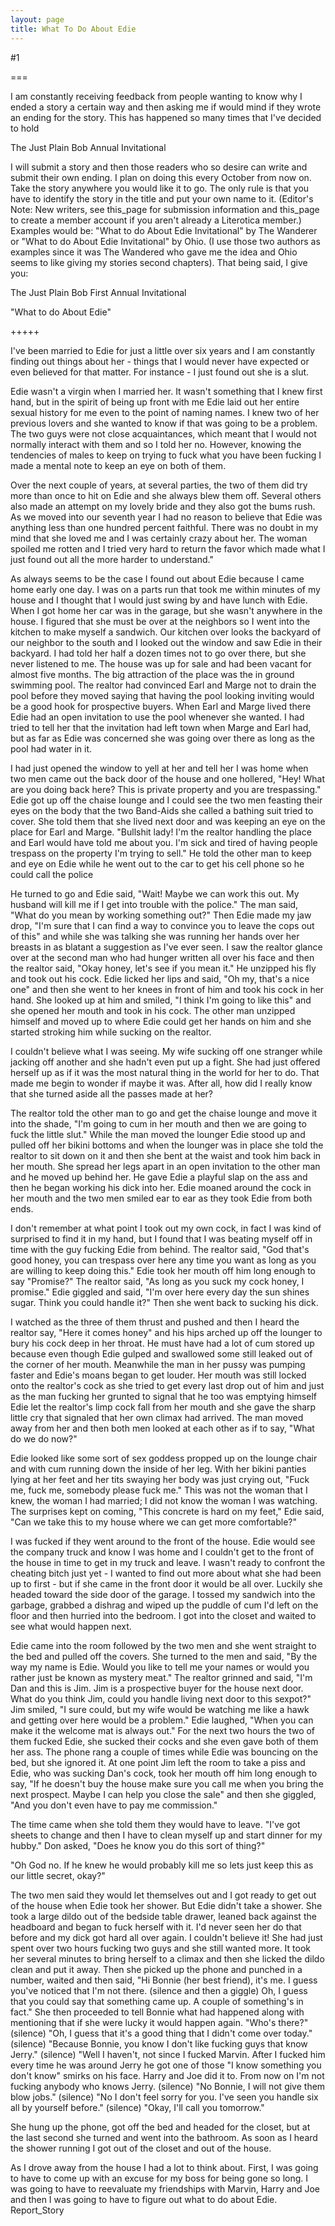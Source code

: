 ```yaml
---
layout: page
title: What To Do About Edie
---
```

#1 

===

I am constantly receiving feedback from people wanting to know why I ended a story a certain way and then asking me if would mind if they wrote an ending for the story. This has happened so many times that I've decided to hold 

The Just Plain Bob Annual Invitational 

I will submit a story and then those readers who so desire can write and submit their own ending. I plan on doing this every October from now on. Take the story anywhere you would like it to go. The only rule is that you have to identify the story in the title and put your own name to it. (Editor's Note: New writers, see this_page for submission information and this_page to create a member account if you aren't already a Literotica member.) Examples would be: "What to do About Edie Invitational" by The Wanderer or "What to do About Edie Invitational" by Ohio. (I use those two authors as examples since it was The Wandered who gave me the idea and Ohio seems to like giving my stories second chapters). That being said, I give you: 

The Just Plain Bob First Annual Invitational 

"What to do About Edie" 

+++++ 

I've been married to Edie for just a little over six years and I am constantly finding out things about her - things that I would never have expected or even believed for that matter. For instance - I just found out she is a slut. 

Edie wasn't a virgin when I married her. It wasn't something that I knew first hand, but in the spirit of being up front with me Edie laid out her entire sexual history for me even to the point of naming names. I knew two of her previous lovers and she wanted to know if that was going to be a problem. The two guys were not close acquaintances, which meant that I would not normally interact with them and so I told her no. However, knowing the tendencies of males to keep on trying to fuck what you have been fucking I made a mental note to keep an eye on both of them. 

Over the next couple of years, at several parties, the two of them did try more than once to hit on Edie and she always blew them off. Several others also made an attempt on my lovely bride and they also got the bums rush. As we moved into our seventh year I had no reason to believe that Edie was anything less than one hundred percent faithful. There was no doubt in my mind that she loved me and I was certainly crazy about her. The woman spoiled me rotten and I tried very hard to return the favor which made what I just found out all the more harder to understand." 

As always seems to be the case I found out about Edie because I came home early one day. I was on a parts run that took me within minutes of my house and I thought that I would just swing by and have lunch with Edie. When I got home her car was in the garage, but she wasn't anywhere in the house. I figured that she must be over at the neighbors so I went into the kitchen to make myself a sandwich. Our kitchen over looks the backyard of our neighbor to the south and I looked out the window and saw Edie in their backyard. I had told her half a dozen times not to go over there, but she never listened to me. The house was up for sale and had been vacant for almost five months. The big attraction of the place was the in ground swimming pool. The realtor had convinced Earl and Marge not to drain the pool before they moved saying that having the pool looking inviting would be a good hook for prospective buyers. When Earl and Marge lived there Edie had an open invitation to use the pool whenever she wanted. I had tried to tell her that the invitation had left town when Marge and Earl had, but as far as Edie was concerned she was going over there as long as the pool had water in it. 

I had just opened the window to yell at her and tell her I was home when two men came out the back door of the house and one hollered, "Hey! What are you doing back here? This is private property and you are trespassing." Edie got up off the chaise lounge and I could see the two men feasting their eyes on the body that the two Band-Aids she called a bathing suit tried to cover. She told them that she lived next door and was keeping an eye on the place for Earl and Marge. "Bullshit lady! I'm the realtor handling the place and Earl would have told me about you. I'm sick and tired of having people trespass on the property I'm trying to sell." He told the other man to keep and eye on Edie while he went out to the car to get his cell phone so he could call the police 

He turned to go and Edie said, "Wait! Maybe we can work this out. My husband will kill me if I get into trouble with the police." The man said, "What do you mean by working something out?" Then Edie made my jaw drop, "I'm sure that I can find a way to convince you to leave the cops out of this" and while she was talking she was running her hands over her breasts in as blatant a suggestion as I've ever seen. I saw the realtor glance over at the second man who had hunger written all over his face and then the realtor said, "Okay honey, let's see if you mean it." He unzipped his fly and took out his cock. Edie licked her lips and said, "Oh my, that's a nice one" and then she went to her knees in front of him and took his cock in her hand. She looked up at him and smiled, "I think I'm going to like this" and she opened her mouth and took in his cock. The other man unzipped himself and moved up to where Edie could get her hands on him and she started stroking him while sucking on the realtor. 

I couldn't believe what I was seeing. My wife sucking off one stranger while jacking off another and she hadn't even put up a fight. She had just offered herself up as if it was the most natural thing in the world for her to do. That made me begin to wonder if maybe it was. After all, how did I really know that she turned aside all the passes made at her? 

The realtor told the other man to go and get the chaise lounge and move it into the shade, "I'm going to cum in her mouth and then we are going to fuck the little slut." While the man moved the lounger Edie stood up and pulled off her bikini bottoms and when the lounger was in place she told the realtor to sit down on it and then she bent at the waist and took him back in her mouth. She spread her legs apart in an open invitation to the other man and he moved up behind her. He gave Edie a playful slap on the ass and then he began working his dick into her. Edie moaned around the cock in her mouth and the two men smiled ear to ear as they took Edie from both ends. 

I don't remember at what point I took out my own cock, in fact I was kind of surprised to find it in my hand, but I found that I was beating myself off in time with the guy fucking Edie from behind. The realtor said, "God that's good honey, you can trespass over here any time you want as long as you are willing to keep doing this." Edie took her mouth off him long enough to say "Promise?" The realtor said, "As long as you suck my cock honey, I promise." Edie giggled and said, "I'm over here every day the sun shines sugar. Think you could handle it?" Then she went back to sucking his dick. 

I watched as the three of them thrust and pushed and then I heard the realtor say, "Here it comes honey" and his hips arched up off the lounger to bury his cock deep in her throat. He must have had a lot of cum stored up because even though Edie gulped and swallowed some still leaked out of the corner of her mouth. Meanwhile the man in her pussy was pumping faster and Edie's moans began to get louder. Her mouth was still locked onto the realtor's cock as she tried to get every last drop out of him and just as the man fucking her grunted to signal that he too was emptying himself Edie let the realtor's limp cock fall from her mouth and she gave the sharp little cry that signaled that her own climax had arrived. The man moved away from her and then both men looked at each other as if to say, "What do we do now?" 

Edie looked like some sort of sex goddess propped up on the lounge chair and with cum running down the inside of her leg. With her bikini panties lying at her feet and her tits swaying her body was just crying out, "Fuck me, fuck me, somebody please fuck me." This was not the woman that I knew, the woman I had married; I did not know the woman I was watching. The surprises kept on coming, "This concrete is hard on my feet," Edie said, "Can we take this to my house where we can get more comfortable?" 

I was fucked if they went around to the front of the house. Edie would see the company truck and know I was home and I couldn't get to the front of the house in time to get in my truck and leave. I wasn't ready to confront the cheating bitch just yet - I wanted to find out more about what she had been up to first - but if she came in the front door it would be all over. Luckily she headed toward the side door of the garage. I tossed my sandwich into the garbage, grabbed a dishrag and wiped up the puddle of cum I'd left on the floor and then hurried into the bedroom. I got into the closet and waited to see what would happen next. 

Edie came into the room followed by the two men and she went straight to the bed and pulled off the covers. She turned to the men and said, "By the way my name is Edie. Would you like to tell me your names or would you rather just be known as mystery meat." The realtor grinned and said, "I'm Dan and this is Jim. Jim is a prospective buyer for the house next door. What do you think Jim, could you handle living next door to this sexpot?" Jim smiled, "I sure could, but my wife would be watching me like a hawk and getting over here would be a problem." Edie laughed, "When you can make it the welcome mat is always out." For the next two hours the two of them fucked Edie, she sucked their cocks and she even gave both of them her ass. The phone rang a couple of times while Edie was bouncing on the bed, but she ignored it. At one point Jim left the room to take a piss and Edie, who was sucking Dan's cock, took her mouth off him long enough to say, "If he doesn't buy the house make sure you call me when you bring the next prospect. Maybe I can help you close the sale" and then she giggled, "And you don't even have to pay me commission." 

The time came when she told them they would have to leave. "I've got sheets to change and then I have to clean myself up and start dinner for my hubby." Don asked, "Does he know you do this sort of thing?" 

"Oh God no. If he knew he would probably kill me so lets just keep this as our little secret, okay?" 

The two men said they would let themselves out and I got ready to get out of the house when Edie took her shower. But Edie didn't take a shower. She took a large dildo out of the bedside table drawer, leaned back against the headboard and began to fuck herself with it. I'd never seen her do that before and my dick got hard all over again. I couldn't believe it! She had just spent over two hours fucking two guys and she still wanted more. It took her several minutes to bring herself to a climax and then she licked the dildo clean and put it away. Then she picked up the phone and punched in a number, waited and then said, "Hi Bonnie (her best friend), it's me. I guess you've noticed that I'm not there. (silence and then a giggle) Oh, I guess that you could say that something came up. A couple of something's in fact." She then proceeded to tell Bonnie what had happened along with mentioning that if she were lucky it would happen again. "Who's there?" (silence) "Oh, I guess that it's a good thing that I didn't come over today." (silence) "Because Bonnie, you know I don't like fucking guys that know Jerry." (silence) "Well I haven't, not since I fucked Marvin. After I fucked him every time he was around Jerry he got one of those "I know something you don't know" smirks on his face. Harry and Joe did it to. From now on I'm not fucking anybody who knows Jerry. (silence) "No Bonnie, I will not give them blow jobs." (silence) "No I don't feel sorry for you. I've seen you handle six all by yourself before." (silence) "Okay, I'll call you tomorrow." 

She hung up the phone, got off the bed and headed for the closet, but at the last second she turned and went into the bathroom. As soon as I heard the shower running I got out of the closet and out of the house. 

As I drove away from the house I had a lot to think about. First, I was going to have to come up with an excuse for my boss for being gone so long. I was going to have to reevaluate my friendships with Marvin, Harry and Joe and then I was going to have to figure out what to do about Edie. Report_Story 
